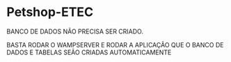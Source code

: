 # Petshop-ETEC

BANCO DE DADOS NÃO PRECISA SER CRIADO.

BASTA RODAR O WAMPSERVER E RODAR A APLICAÇÃO QUE O BANCO DE DADOS E TABELAS SEÃO CRIADAS AUTOMATICAMENTE
